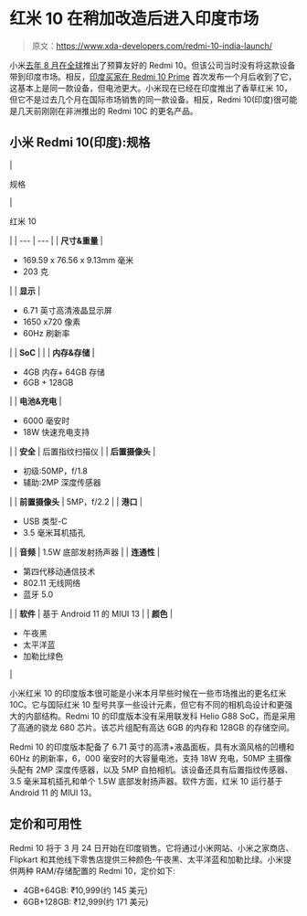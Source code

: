 # 红米 10 在稍加改造后进入印度市场

> 原文：<https://www.xda-developers.com/redmi-10-india-launch/>

小米[去年 8 月在全球](https://www.xda-developers.com/redmi-10-launch/)推出了预算友好的 Redmi 10。但该公司当时没有将这款设备带到印度市场。相反，[印度买家在 Redmi 10 Prime](https://www.xda-developers.com/redmi-10-prime-india-launch/) 首次发布一个月后收到了它，这基本上是同一款设备，但电池更大。小米现在已经在印度推出了香草红米 10，但它不是过去几个月在国际市场销售的同一款设备。相反，Redmi 10(印度)很可能是几天前刚刚在非洲推出的 Redmi 10C 的更名产品。

## 小米 Redmi 10(印度):规格

| 

规格

 | 

红米 10

 |
| --- | --- |
| **尺寸&重量** | 

*   169.59 x 76.56 x 9.13mm 毫米
*   203 克

 |
| **显示** | 

*   6.71 英寸高清液晶显示屏
*   1650 x720 像素
*   60Hz 刷新率

 |
| **SoC** |  |
| **内存&存储** | 

*   4GB 内存+ 64GB 存储
*   6GB + 128GB

 |
| **电池&充电** | 

*   6000 毫安时
*   18W 快速充电支持

 |
| **安全** | 后置指纹扫描仪 |
| **后置摄像头** | 

*   初级:50MP，f/1.8
*   辅助:2MP 深度传感器

 |
| **前置摄像头** | 5MP，f/2.2 |
| **港口** | 

*   USB 类型-C
*   3.5 毫米耳机插孔

 |
| **音频** | 1.5W 底部发射扬声器 |
| **连通性** | 

*   第四代移动通信技术
*   802.11 无线网络
*   蓝牙 5.0

 |
| **软件** | 基于 Android 11 的 MIUI 13 |
| **颜色** | 

*   午夜黑
*   太平洋蓝
*   加勒比绿色

 |

小米红米 10 的印度版本很可能是小米本月早些时候在一些市场推出的更名红米 10C。它与国际红米 10 型号共享一些设计元素，但它有不同的相机岛设计和更强大的内部结构。Redmi 10 的印度版本没有采用联发科 Helio G88 SoC，而是采用了高通的骁龙 680 芯片。该芯片组配有高达 6GB 的内存和 128GB 的存储空间。

Redmi 10 的印度版本配备了 6.71 英寸的高清+液晶面板，具有水滴风格的凹槽和 60Hz 的刷新率，6，000 毫安时的大容量电池，支持 18W 充电，50MP 主摄像头配有 2MP 深度传感器，以及 5MP 自拍相机。该设备还具有后置指纹传感器、3.5 毫米耳机插孔和单个 1.5W 底部发射扬声器。软件方面，红米 10 运行基于 Android 11 的 MIUI 13。

## 定价和可用性

Redmi 10 将于 3 月 24 日开始在印度销售。它将通过小米网站、小米之家商店、Flipkart 和其他线下零售店提供三种颜色-午夜黑、太平洋蓝和加勒比绿。小米提供两种 RAM/存储配置的 Redmi 10，定价如下:

*   4GB+64GB: ₹10,999(约 145 美元)
*   6GB+128GB: ₹12,999(约 171 美元)